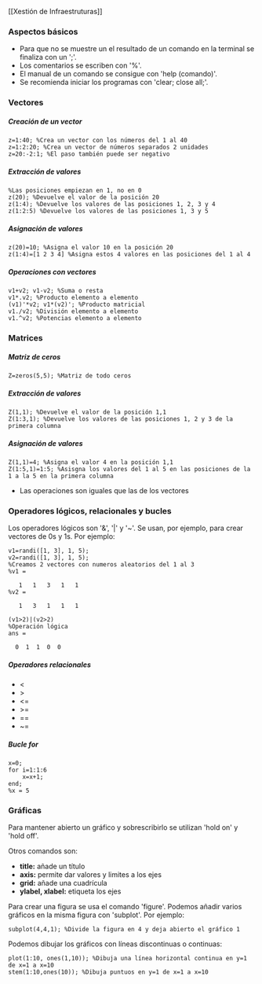 [[Xestión de Infraestruturas]]

### Aspectos básicos
+ Para que no se muestre un el resultado de un comando en la terminal se finaliza con un ';'.
+ Los comentarios se escriben con '%'.
+ El manual de un comando se consigue con 'help (comando)'.
+ Se recomienda iniciar los programas con 'clear; close all;'.

### Vectores
##### Creación de un vector
```
z=1:40; %Crea un vector con los números del 1 al 40
z=1:2:20; %Crea un vector de números separados 2 unidades
z=20:-2:1; %El paso también puede ser negativo
```

##### Extracción de valores
```
%Las posiciones empiezan en 1, no en 0
z(20); %Devuelve el valor de la posición 20
z(1:4); %Devuelve los valores de las posiciones 1, 2, 3 y 4
z(1:2:5) %Devuelve los valores de las posiciones 1, 3 y 5
```

##### Asignación de valores
```
z(20)=10; %Asigna el valor 10 en la posición 20
z(1:4)=[1 2 3 4] %Asigna estos 4 valores en las posiciones del 1 al 4
```

##### Operaciones con vectores
```
v1+v2; v1-v2; %Suma o resta
v1*.v2; %Producto elemento a elemento
(v1)'*v2; v1*(v2)'; %Producto matricial
v1./v2; %División elemento a elemento
v1.^v2; %Potencias elemento a elemento
```

### Matrices
##### Matriz de ceros
```
Z=zeros(5,5); %Matriz de todo ceros
```

##### Extracción de valores
```
Z(1,1); %Devuelve el valor de la posición 1,1
Z(1:3,1); %Devuelve los valores de las posiciones 1, 2 y 3 de la primera columna
```

##### Asignación de valores
```
Z(1,1)=4; %Asigna el valor 4 en la posición 1,1
Z(1:5,1)=1:5; %Asisgna los valores del 1 al 5 en las posiciones de la 1 a la 5 en la primera columna
```

+ Las operaciones son iguales que las de los vectores

### Operadores lógicos, relacionales y bucles
Los operadores lógicos son '&', '|' y '~'. Se usan, por ejemplo, para crear vectores de 0s y 1s. Por ejemplo:
```
v1=randi([1, 3], 1, 5);
v2=randi([1, 3], 1, 5);
%Creamos 2 vectores con numeros aleatorios del 1 al 3
%v1 =

   1   1   3   1   1
%v2 =

   1   3   1   1   1
   
(v1>2)|(v2>2)
%Operación lógica
ans =

  0  1  1  0  0
```

##### Operadores relacionales
+ <
+ \>
+ <=
+ \>=
+ ==
+ ~=

##### Bucle for
```
x=0;
for i=1:1:6
	x=x+1;
end;
%x = 5
```

### Gráficas
Para mantener abierto un gráfico y sobrescribirlo se utilizan 'hold on' y 'hold off'.

Otros comandos son:
+ **title:** añade un título
+ **axis:** permite dar valores y limites a los ejes
+ **grid:** añade una cuadrícula
+ **ylabel, xlabel:** etiqueta los ejes

Para crear una figura se usa el comando 'figure'. Podemos añadir varios gráficos en la misma figura con 'subplot'. Por ejemplo:
```
subplot(4,4,1); %Divide la figura en 4 y deja abierto el gráfico 1
```

Podemos dibujar los gráficos con líneas discontinuas o continuas:
```
plot(1:10, ones(1,10)); %Dibuja una línea horizontal continua en y=1 de x=1 a x=10
stem(1:10,ones(10)); %Dibuja puntuos en y=1 de x=1 a x=10
```